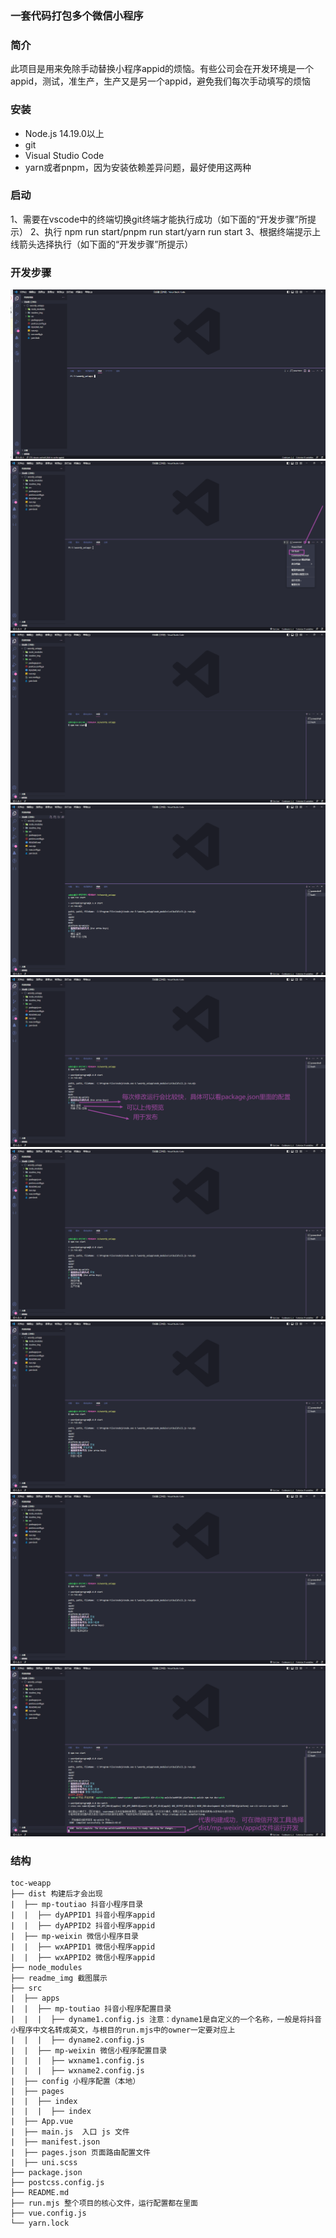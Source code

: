 ### 一套代码打包多个微信小程序

### 简介
此项目是用来免除手动替换小程序appid的烦恼。有些公司会在开发环境是一个appid，测试，准生产，生产又是另一个appid，避免我们每次手动填写的烦恼

### 安装
- Node.js 14.19.0以上
- git
- Visual Studio Code
- yarn或者pnpm，因为安装依赖差异问题，最好使用这两种

### 启动
1、需要在vscode中的终端切换git终端才能执行成功（如下面的“开发步骤”所提示）
2、执行 npm run start/pnpm run start/yarn run start
3、根据终端提示上线箭头选择执行（如下面的“开发步骤”所提示）

### 开发步骤
![图片](./readme_img/第一步.png)
![图片](./readme_img/第二步.png)
![图片](./readme_img/第三步.png)
![图片](./readme_img/第四步.png)
![图片](./readme_img/第五步.png)
![图片](./readme_img/第六步.png)
![图片](./readme_img/第七步.png)
![图片](./readme_img/第八步.png)
![图片](./readme_img/第九步.png)

### 结构

    toc-weapp 
    ├── dist 构建后才会出现
    |  ├── mp-toutiao 抖音小程序目录
    |  |  ├── dyAPPID1 抖音小程序appid
    |  |  ├── dyAPPID2 抖音小程序appid
    |  ├── mp-weixin 微信小程序目录
    |  |  ├── wxAPPID1 微信小程序appid
    |  |  ├── wxAPPID2 微信小程序appid
    ├── node_modules
    ├── readme_img 截图展示
    ├── src
    |  ├── apps
    |  |  ├── mp-toutiao 抖音小程序配置目录
    |  |  |  ├── dyname1.config.js 注意：dyname1是自定义的一个名称，一般是将抖音小程序中文名转成英文，与根目的run.mjs中的owner一定要对应上
    |  |  |  ├── dyname2.config.js
    |  |  ├── mp-weixin 微信小程序配置目录
    |  |  |  ├── wxname1.config.js
    |  |  |  ├── wxname2.config.js
    |  ├── config 小程序配置（本地）
    |  ├── pages
    |  |  ├── index
    |  |  |  ├── index
    |  ├── App.vue  
    |  ├── main.js  入口 js 文件
    |  ├── manifest.json
    |  ├── pages.json 页面路由配置文件
    |  ├── uni.scss
    ├── package.json
    ├── postcss.config.js
    ├── README.md
    ├── run.mjs 整个项目的核心文件，运行配置都在里面
    ├── vue.config.js
    └── yarn.lock